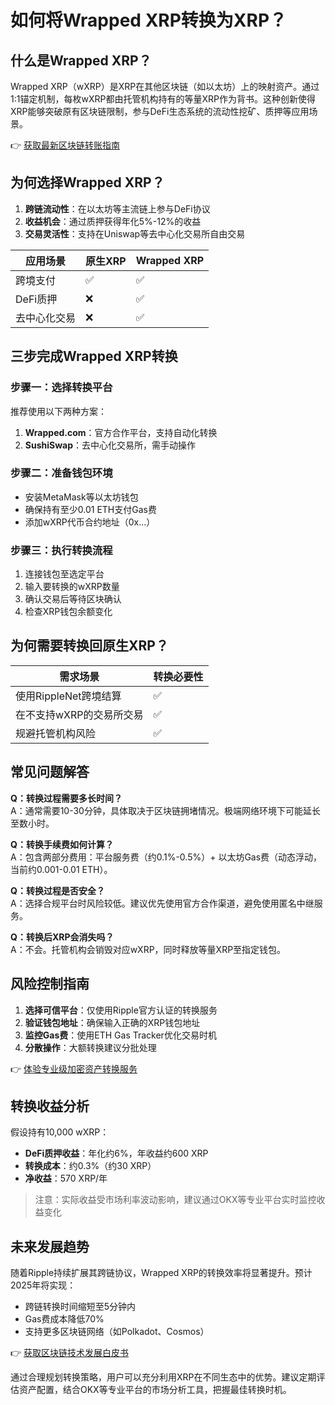 # 如何将Wrapped XRP转换为XRP？

## 什么是Wrapped XRP？

Wrapped XRP（wXRP）是XRP在其他区块链（如以太坊）上的映射资产。通过1:1锚定机制，每枚wXRP都由托管机构持有的等量XRP作为背书。这种创新使得XRP能够突破原有区块链限制，参与DeFi生态系统的流动性挖矿、质押等应用场景。

👉 [获取最新区块链转账指南](https://bit.ly/okx_welcome)

## 为何选择Wrapped XRP？

1. **跨链流动性**：在以太坊等主流链上参与DeFi协议
2. **收益机会**：通过质押获得年化5%-12%的收益
3. **交易灵活性**：支持在Uniswap等去中心化交易所自由交易

| 应用场景 | 原生XRP | Wrapped XRP |
|---------|--------|------------|
| 跨境支付 | ✅ | ✅ |
| DeFi质押 | ❌ | ✅ |
| 去中心化交易 | ❌ | ✅ |

## 三步完成Wrapped XRP转换

### 步骤一：选择转换平台
推荐使用以下两种方案：
1. **Wrapped.com**：官方合作平台，支持自动化转换
2. **SushiSwap**：去中心化交易所，需手动操作

### 步骤二：准备钱包环境
- 安装MetaMask等以太坊钱包
- 确保持有至少0.01 ETH支付Gas费
- 添加wXRP代币合约地址（0x...）

### 步骤三：执行转换流程
1. 连接钱包至选定平台
2. 输入要转换的wXRP数量
3. 确认交易后等待区块确认
4. 检查XRP钱包余额变化

## 为何需要转换回原生XRP？

| 需求场景 | 转换必要性 |
|---------|-----------|
| 使用RippleNet跨境结算 | ✅ |
| 在不支持wXRP的交易所交易 | ✅ |
| 规避托管机构风险 | ✅ |

## 常见问题解答

**Q：转换过程需要多长时间？**  
A：通常需要10-30分钟，具体取决于区块链拥堵情况。极端网络环境下可能延长至数小时。

**Q：转换手续费如何计算？**  
A：包含两部分费用：平台服务费（约0.1%-0.5%）+ 以太坊Gas费（动态浮动，当前约0.001-0.01 ETH）。

**Q：转换过程是否安全？**  
A：选择合规平台时风险较低。建议优先使用官方合作渠道，避免使用匿名中继服务。

**Q：转换后XRP会消失吗？**  
A：不会。托管机构会销毁对应wXRP，同时释放等量XRP至指定钱包。

## 风险控制指南

1. **选择可信平台**：仅使用Ripple官方认证的转换服务
2. **验证钱包地址**：确保输入正确的XRP钱包地址
3. **监控Gas费**：使用ETH Gas Tracker优化交易时机
4. **分散操作**：大额转换建议分批处理

👉 [体验专业级加密资产转换服务](https://bit.ly/okx_welcome)

## 转换收益分析

假设持有10,000 wXRP：
- **DeFi质押收益**：年化约6%，年收益约600 XRP
- **转换成本**：约0.3%（约30 XRP）
- **净收益**：570 XRP/年

> 注意：实际收益受市场利率波动影响，建议通过OKX等专业平台实时监控收益变化

## 未来发展趋势

随着Ripple持续扩展其跨链协议，Wrapped XRP的转换效率将显著提升。预计2025年将实现：
- 跨链转换时间缩短至5分钟内
- Gas费成本降低70%
- 支持更多区块链网络（如Polkadot、Cosmos）

👉 [获取区块链技术发展白皮书](https://bit.ly/okx_welcome)

通过合理规划转换策略，用户可以充分利用XRP在不同生态中的优势。建议定期评估资产配置，结合OKX等专业平台的市场分析工具，把握最佳转换时机。
